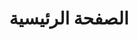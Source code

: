 ---
title: الصفحة الرئيسية
blocks:
  - bigHeading: التنظيم - التطوير - الاستدامة
    smallHeading: >-
      سنوات من القيادة في تنظيم وتطوير قطاع التعدين الحرفي وشبه الصناعي في موريتانيا
    video: 'http://localhost:3000/Sequence 02.mp4'
    _template: textwVideo
  - smallHeading: من نحن
    bigHeading: العمود الفقري لصناعة الذهب المنظمة والموحدة
    paragraph: >
      الاتحاد الوطني لمصانع الذهب (فينور) هو كيان يمثل المستثمرين وأصحاب المصلحة في قطاع التعدين الحرفي وشبه الصناعي للذهب في موريتانيا. وهو عضو في الاتحاد الوطني لأرباب العمل الموريتانيين ويقع مقره في نواكشوط.
    image: /gold-nugget.png
    buttonText: عنا
    buttonUrl: ar/about/
    layout: style-2
    _template: textBoxWithImageAndButton
  - smallHeading: أعضاؤنا
    bigHeading: 'جوهر مهمتنا: نجاح أعضائنا'
    paragraph: >
      يهدف فينور إلى حماية مصالح أعضائه وتمثيلهم، ودعم استثماراتهم من خلال تقديم المشورة الفنية والإدارية. كما يعمل على جذب الاستثمارات الأجنبية وتنظيم وتطوير قطاع التعدين الحرفي وشبه الصناعي لتعزيز مساهمته في الاقتصاد الوطني.
    buttonText: تعرف على المزيد
    buttonUrl: /members
    _template: textBoxWithButton
  - heading: >-
      عمل فينور على ترسيخ مكانته كلاعب رئيسي في قطاع التعدين الحرفي وشبه الصناعي
    cards:
      - image: /images__9_-removebg-preview%201.png
        alt: موريتانيدس
      - image: /logo-joomany3 1.png
        alt: جومني للتعدين
      - image: /1 11.png
        alt: مركز السودان للتدريب الهندسي
    _template: imageCardGroup
  - smallHeading: سياساتنا البيئية والاجتماعية والحوكمة
    bigHeading: 'بالتعاون مع الحكومة، من أجل الناس والبيئة'
    paragraph: >
      في الاتحاد الوطني لمصانع الذهب، تمتد مهمتنا إلى ما هو أبعد من القيادة الصناعية — فهي متجذرة في التزام عميق بالتنمية المستدامة. نحن ندرك أن النجاح طويل الأمد في قطاع الذهب لا يعتمد فقط على الأداء الاقتصادي، بل أيضًا على المسؤولية البيئية، والإدماج الاجتماعي، وممارسات الحوكمة القوية.
    buttonText: اقرأ المزيد
    buttonUrl: /ar/esg
    _template: textBoxWithButton
  - cards:
      - icon: /arrow-down-circle.png
        header: البيئة
        text: >
          نحن ندعو إلى ممارسات معالجة الذهب الأنظف والأكثر كفاءة. يتم تشجيع أعضائنا على تبني تقنيات صديقة للبيئة، وتقليل الانبعاثات، والحد من النفايات، ودعم إعادة تأهيل مواقع التعدين. نحن نعزز التوريد المسؤول والاستخدام الدائري للمواد كلما أمكن.
      - icon: /ad-logo.png
        header: الاجتماعي
        text: >
          يعزز اتحادنا بيئة عمل شاملة وآمنة، ويدافع عن ممارسات عمل عادلة، ويستثمر في رفاهية العمال والمجتمعات المحلية. نحن ملتزمون بتعزيز المساواة بين الجنسين، وتطوير مهارات القوى العاملة، ودعم مبادرات التنمية المحلية.
      - icon: /circuit-pushbutton.png
        header: الحوكمة
        text: >
          الشفافية والمساءلة والسلوك التجاري الأخ0Ages are used to determine the order of the output.
    _template: cardGroup
  - smallHeading: استثمر
    bigHeading: حليفك للاستثmar في الذهb في موريtanيا
    paragraph: >
      نحن نمكن شركاءنا من تحقيق نمو مستدام من خلال التزامنا بتنظيم وتطوير قطاع التعدين، وكذل4
    buttonText: استثمر الآن
    buttonUrl: /ar/invest
    backgroundImage: /unsplash_Mk2ls9UBO2E.png
    _template: textWithImageBG
  - smallHeading: الأخبار
    bigHeading: 'اقرأ آخر الأخبار'
    paragraph: >
      ابق على اطلاع بأحدث الأخبار والتحديثات من فينور وصناعة تعدين الذهب
    _template: simpleTextBox
  - sectionTitle: ''
    _template: newsSection
  - header: |
      تواصلوا معنا
    introText: >-
      هل لديك أسئلة أو ترغب في معرفة المزيد عن فينور؟ تواصلوا معنا — نحن هنا للمساعدة
    contactEmailLabel: 'البريد الإلكتروني:'
    contactEmail: contact@fenor.org
    phoneLabel: 'الهاتف:'
    phoneNumber: '22650000'
    tagline: 'متوفر من الإثنين إلى الجمعة، من 9 صباحًا إلى 5 مساءً بتوقيت غرينتش'
    form:
      fullNameLabel: الاسم الكامل
      fullNamePlaceholder: أدخل اسمك الكامل
      emailLabel: البريد الإلكتروني
      emailPlaceholder: أدخل عنوان بريدك الإلكتروني
      messageLabel: 'كيف يمكننا مساعدتك؟'
      messagePlaceholder: أدخل رسالتك...
      sendButton: إرسال الرسالة
      successMessage: >-
        لقد تلقينا رسالتك وسنرد عليك في أقرب وقت ممكن.
      errorMessage: 'تحقق من مدخلاتك، حدث خطأ ما'
    _template: contactUs
---